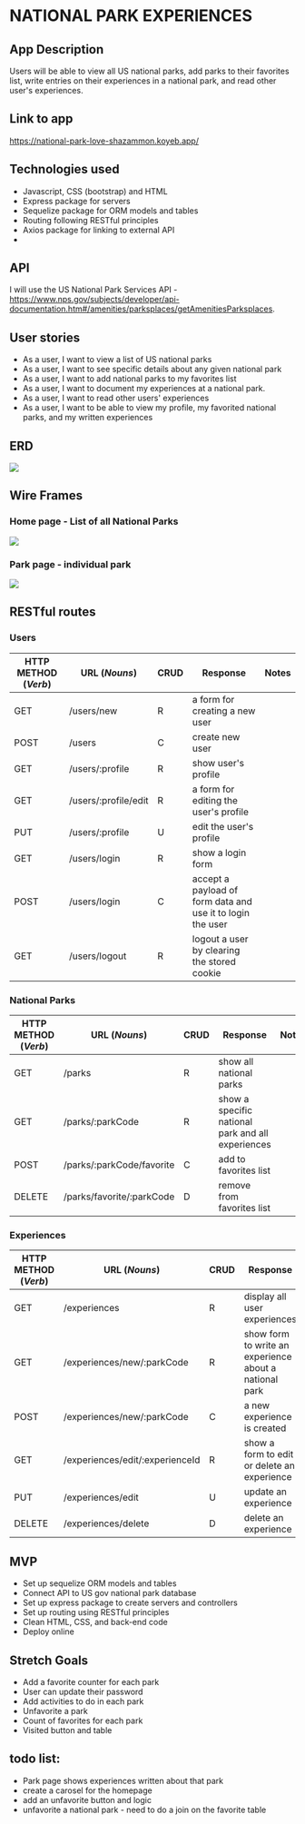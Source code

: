 # NATIONAL PARK EXPERIENCES

## App Description
Users will be able to view all US national parks, add parks to their favorites list, write entries on their experiences in a national park, and read other user's experiences. 

## Link to app
https://national-park-love-shazammon.koyeb.app/

## Technologies used
- Javascript, CSS (bootstrap) and HTML
- Express package for servers
- Sequelize package for ORM models and tables
- Routing following RESTful principles
- Axios package for linking to external API
- 

## API
I will use the US National Park Services API - https://www.nps.gov/subjects/developer/api-documentation.htm#/amenities/parksplaces/getAmenitiesParksplaces.

## User stories
- As a user, I want to view a list of US national parks
- As a user, I want to see specific details about any given national park
- As a user, I want to add national parks to my favorites list
- As a user, I want to document my experiences at a national park. 
- As a user, I want to read other users' experiences
- As a user, I want to be able to view my profile, my favorited national parks, and my written experiences

## ERD
![](ERD_tables.png)

## Wire Frames
### Home page - List of all National Parks
![](home_page_wireframe.png)

### Park page - individual park
![](park_page_wireframe.png)

## RESTful routes

### Users
| HTTP METHOD (_Verb_) | URL (_Nouns_)            | CRUD | Response                                       | Notes |
| -------------------- | -------------            | ---- | --------                                       | ----- |
| GET                  | /users/new               | R    | a form for creating a new user                 |       |
| POST                 | /users               | C    | create new user                                |       |
| GET                  | /users/:profile               | R    | show user's profile                            |       |
| GET                  | /users/:profile/edit               | R    | a form for editing the user's profile                            |       |
| PUT                  | /users/:profile               | U    | edit the user's profile                        |       |
| GET                  | /users/login               | R    | show a login form                         |       |
| POST                  | /users/login               | C    | accept a payload of form data and use it to login the user                         |       |
| GET                  | /users/logout               | R    | logout a user by clearing the stored cookie                    |       |

### National Parks
| HTTP METHOD (_Verb_) | URL (_Nouns_)            | CRUD | Response                                          | Notes |
| -------------------- | -------------            | ---- | --------                                          | ----- |
| GET                  | /parks                   | R    | show all national parks                           |       |
| GET                  | /parks/:parkCode               | R    | show a specific national park and all experiences |       |
| POST                 | /parks/:parkCode/favorite    | C    | add to favorites list                             |       |
| DELETE               | /parks/favorite/:parkCode     | D    | remove from favorites list                        |       |

### Experiences
| HTTP METHOD (_Verb_) | URL (_Nouns_)            | CRUD | Response                                              | Notes |
| -------------------- | -------------            | ---- | --------                                              | ----- |
| GET                  | /experiences             | R    | display all user experiences  |       |
| GET                  | /experiences/new/:parkCode             | R    | show form to write an experience about a national park  |       |
| POST                 | /experiences/new/:parkCode         | C    | a new experience is created                           |       |
| GET                  | /experiences/edit/:experienceId         | R    | show a form to edit or delete an experience                            |       |
| PUT                 | /experiences/edit         | U    | update an experience                                  |       |
| DELETE               | /experiences/delete         | D    | delete an experience                                  |       |

## MVP
- Set up sequelize ORM models and tables
- Connect API to US gov national park database
- Set up express package to create servers and controllers
- Set up routing using RESTful principles
- Clean HTML, CSS, and back-end code
- Deploy online

## Stretch Goals
- Add a favorite counter for each park
- User can update their password
- Add activities to do in each park
- Unfavorite a park
- Count of favorites for each park
- Visited button and table



## todo list:
- Park page shows experiences written about that park
- create a carosel for the homepage
- add an unfavorite button and logic
- unfavorite a national park - need to do a join on the favorite table 

